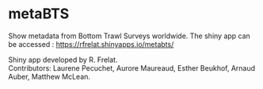 # metaBTS
Show metadata from Bottom Trawl Surveys worldwide. 
The shiny app can be accessed : https://rfrelat.shinyapps.io/metabts/


Shiny app developed by R. Frelat.  
Contributors: Laurene Pecuchet, Aurore Maureaud, Esther Beukhof, Arnaud Auber, Matthew McLean.